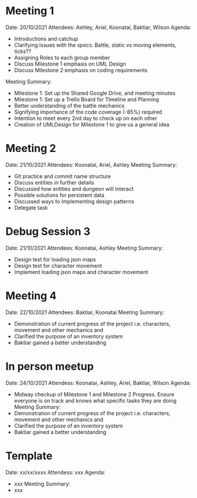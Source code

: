 
# Meeting 1
Date: 20/10/2021
Attendees: Ashley, Ariel, Koonatai, Baktiar, Wilson
Agenda:
-   Introductions and catchup
-   Clarifying Issues with the specs: Battle, static vs moving elements, ticks??
-   Assigning Roles to each group member
-   Discuss Milestone 1 emphasis on UML Design
-   Discuss Milestone 2 emphasis on coding requirements

Meeting Summary:
-   Milestone 1: Set up the Shared Google Drive, and meeting minutes
-   Milestone 1: Set up a Trello Board for TImeline and Planning
-   Better understanding of the battle mechanics
-   Signifying importance of the code coverage (-85%) required
-   Intention to meet every 2nd day to check up on each other
-   Creation of UMLDesign for Milestone 1 to give us a general idea

# Meeting 2
Date: 21/10/2021
Attendees: Koonatai, Ariel, Ashley
Meeting Summary:
-   Git practice and commit name structure
-   Discuss entities in further details
-   Discussed how entities and dungeon will interact
-   Possible solutions for persistent data
-   Discussed ways to Implementing design patterns
-   Delegate task
  

# Debug Session 3
Date: 21/10/2021
Attendees: Koonatai, Ashley
Meeting Summary:
-   Design test for loading json maps
-   Design test for character movement
-   Implement loading json maps and character movement

# Meeting 4  
Date: 22/10/2021
Attendees: Baktiar, Koonatai
Meeting Summary:
-   Demonstration of current progress of the project i.e. characters, movement and other mechanics and
-   Clarified the purpose of an inventory system
-   Baktiar gained a better understanding

# In person meetup
Date: 24/10/2021
Attendess: Koonatai, Ashley, Ariel, Baktiar, Wilson
Agenda:
-   Midway checkup of Milestone 1 and Milestone 2 Progress. Ensure everyone is on track and knows what specific tasks they are doing
Meeting Summary:
-   Demonstration of current progress of the project i.e. characters, movement and other mechanics and
-   Clarified the purpose of an inventory system
-   Baktiar gained a better understanding

# Template
Date: xx/xx/xxxx
Attendess: xxx
Agenda:
-   xxx
Meeting Summary:
-   xxx